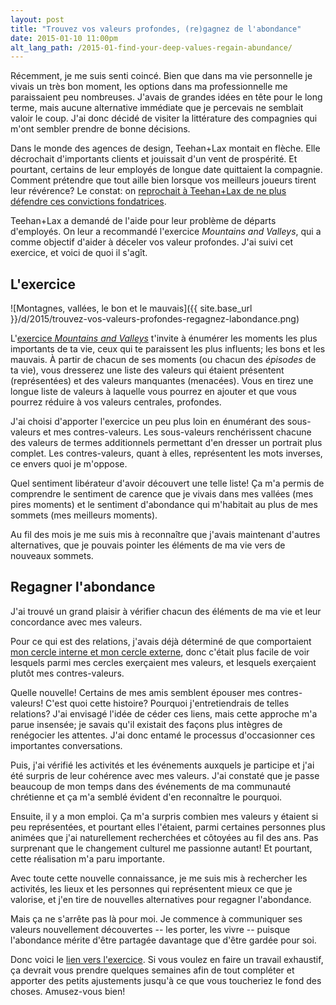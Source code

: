 ```yaml
---
layout: post
title: "Trouvez vos valeurs profondes, (re)gagnez de l'abondance"
date: 2015-01-10 11:00pm
alt_lang_path: /2015-01-find-your-deep-values-regain-abundance/
---
```


Récemment, je me suis senti coincé. Bien que dans ma vie personnelle je vivais un très bon moment, les options dans ma professionnelle me paraissaient peu nombreuses. J'avais de grandes idées en tête pour le long terme, mais aucune alternative immédiate que je percevais ne semblait valoir le coup. J'ai donc décidé de visiter la littérature des compagnies qui m'ont sembler prendre de bonne décisions.

Dans le monde des agences de design, Teehan+Lax montait en flèche. Elle décrochait d'importants clients et jouissait d'un vent de prospérité. Et pourtant, certains de leur employés de longue date quittaient la compagnie. Comment prétendre que tout aille bien lorsque vos meilleurs joueurs tirent leur révérence? Le constat: on [reprochait à Teehan+Lax de ne plus défendre ces convictions fondatrices][teehanlax].

[teehanlax]: http://www.teehanlax.com/story/teehan-lax/

Teehan+Lax a demandé de l'aide pour leur problème de départs d'employés. On leur a recommandé l'exercice *Mountains and Valleys*, qui a comme objectif d'aider à déceler vos valeur profondes. J'ai suivi cet exercice, et voici de quoi il s'agît.

<!-- MORE -->

## L'exercice

![Montagnes, vallées, le bon et le mauvais]({{ site.base_url }}/d/2015/trouvez-vos-valeurs-profondes-regagnez-labondance.png)

L'[exercice *Mountains and Valleys*][exercice] t'invite à énumérer les moments les plus importants de ta vie, ceux qui te paraissent les plus influents; les bons et les mauvais. À partir de chacun de ses moments (ou chacun des *épisodes* de ta vie), vous dresserez une liste des valeurs qui étaient présentent (représentées) et des valeurs manquantes (menacées). Vous en tirez une longue liste de valeurs à laquelle vous pourrez en ajouter et que vous pourrez réduire à vos valeurs centrales, profondes.

[exercice]:http://www.culturesync.net/toolbox/mountains-and-valleys/ "L'exercice Mountains and Valleys, par Dave Logan"

J'ai choisi d'apporter l'exercice un peu plus loin en énumérant des sous-valeurs et mes contres-valeurs. Les sous-valeurs renchérissent chacune des valeurs de termes additionnels permettant d'en dresser un portrait plus complet. Les contres-valeurs, quant à elles, représentent les mots inverses, ce envers quoi je m'oppose.

Quel sentiment libérateur d'avoir découvert une telle liste! Ça m'a permis de comprendre le sentiment de carence que je vivais dans mes vallées (mes pires moments) et le sentiment d'abondance qui m'habitait au plus de mes sommets (mes meilleurs moments).

Au fil des mois je me suis mis à reconnaître que j'avais maintenant d'autres alternatives, que je pouvais pointer les éléments de ma vie vers de nouveaux sommets.

## Regagner l'abondance

J'ai trouvé un grand plaisir à vérifier chacun des éléments de ma vie et leur concordance avec mes valeurs.

Pour ce qui est des relations, j'avais déjà déterminé de que comportaient [mon cercle interne et mon cercle externe][cercles], donc c'était plus facile de voir lesquels parmi mes cercles exerçaient mes valeurs, et lesquels exerçaient plutôt mes contres-valeurs.

[cercles]: http://by.pascallaliberte.me/2013-09-keeping-up-with-news/

Quelle nouvelle! Certains de mes amis semblent épouser mes contres-valeurs! C'est quoi cette histoire? Pourquoi j'entretiendrais de telles relations? J'ai envisagé l'idée de céder ces liens, mais cette approche m'a parue insensée; je savais qu'il existait des façons plus intègres de renégocier les attentes. J'ai donc entamé le processus d'occasionner ces importantes conversations.

Puis, j'ai vérifié les activités et les événements auxquels je participe et j'ai été surpris de leur cohérence avec mes valeurs. J'ai constaté que je passe beaucoup de mon temps dans des événements de ma communauté chrétienne et ça m'a semblé évident d'en reconnaître le pourquoi.

Ensuite, il y a mon emploi. Ça m'a surpris combien mes valeurs y étaient si peu représentées, et pourtant elles l'étaient, parmi certaines personnes plus animées que j'ai naturellement recherchées et côtoyées au fil des ans. Pas surprenant que le changement culturel me passionne autant! Et pourtant, cette réalisation m'a paru importante.

Avec toute cette nouvelle connaissance, je me suis mis à rechercher les activités, les lieux et les personnes qui représentent mieux ce que je valorise, et j'en tire de nouvelles alternatives pour regagner l'abondance.

Mais ça ne s'arrête pas là pour moi. Je commence à communiquer ses valeurs nouvellement découvertes -- les porter, les vivre -- puisque l'abondance mérite d'être partagée davantage que d'être gardée pour soi.

Donc voici le [lien vers l'exercice][exercice]. Si vous voulez en faire un travail exhaustif, ça devrait vous prendre quelques semaines afin de tout compléter et apporter des petits ajustements jusqu'à ce que vous toucheriez le fond des choses. Amusez-vous bien!
